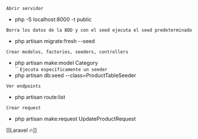 
`Abrir servidor`
- php -S localhost:8000 -t public      

`Borra los datos de la BDD y con el seed ejecuta el seed predeterminado`
- php artisan migrate:fresh --seed

`Crear modelos, factories, seeders, controllers`
- php artisan make:model Category               
``
`Ejecuta específicamente un seeder`
- php artisan db:seed --class=ProductTableSeeder

`Ver endpoints`
- php artisan route:list

`Crear request`
- php artisan make:request UpdateProductRequest

[[Laravel 🔥]]


